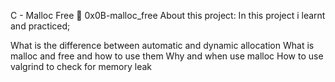C - Malloc Free 📃 0x0B-malloc_free
About this project:
In this project i learnt and practiced;

What is the difference between automatic and dynamic allocation
What is malloc and free and how to use them
Why and when use malloc
How to use valgrind to check for memory leak
